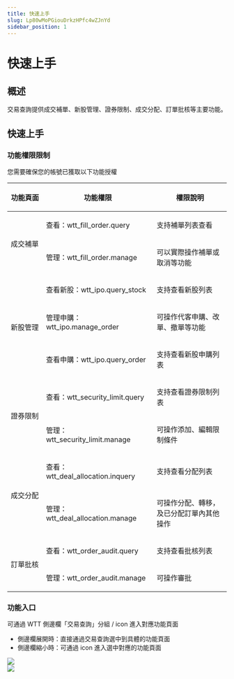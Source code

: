 ```yaml
---
title: 快速上手
slug: Lp80wMoPGiouDrkzHPfc4wZJnYd
sidebar_position: 1
---
```



# 快速上手

## 概述

交易查詢提供成交補單、新股管理、證券限制、成交分配、訂單批核等主要功能。

## 快速上手

### 功能權限限制

您需要確保您的帳號已獲取以下功能授權

<table header_row="1">
<colgroup>
<col width="141"/>
<col width="292"/>
<col width="317"/>
</colgroup>
<thead>
<tr><th><p>功能頁面</p></th><th><p>功能權限</p></th><th><p>權限說明</p></th></tr>
</thead>
<tbody>
<tr><td rowspan="2"><p>成交補單</p></td><td><p>查看：wtt_fill_order.query</p></td><td><p>支持補單列表查看</p></td></tr>
<tr><td><p>管理：wtt_fill_order.manage</p></td><td><p>可以實際操作補單或取消等功能</p></td></tr>
<tr><td rowspan="3"><p>新股管理</p></td><td><p>查看新股：wtt_ipo.query_stock</p></td><td><p>支持查看新股列表</p></td></tr>
<tr><td><p>管理申購：wtt_ipo.manage_order</p></td><td><p>可操作代客申購、改單、撤單等功能</p></td></tr>
<tr><td><p>查看申購：wtt_ipo.query_order</p></td><td><p>支持查看新股申購列表</p></td></tr>
<tr><td rowspan="2"><p>證券限制</p></td><td><p>查看：wtt_security_limit.query</p></td><td><p>支持查看證券限制列表</p></td></tr>
<tr><td><p>管理：wtt_security_limit.manage</p></td><td><p>可操作添加、編輯限制條件</p></td></tr>
<tr><td rowspan="2"><p>成交分配</p></td><td><p>查看：wtt_deal_allocation.inquery</p></td><td><p>支持查看分配列表</p></td></tr>
<tr><td><p>管理：wtt_deal_allocation.manage</p></td><td><p>可操作分配、轉移，及已分配訂單內其他操作</p></td></tr>
<tr><td rowspan="2"><p>訂單批核</p></td><td><p>查看：wtt_order_audit.query</p></td><td><p>支持查看批核列表</p></td></tr>
<tr><td><p>管理：wtt_order_audit.manage</p></td><td><p>可操作審批</p></td></tr>
</tbody>
</table>

### 功能入口

可通過 WTT 側邊欄「交易查詢」分組 / icon 進入對應功能頁面

- 側邊欄展開時：直接通過交易查詢選中到具體的功能頁面
- 側邊欄縮小時：可通過 icon 進入選中對應的功能頁面

<div class="flex gap-3 columns-2" column-size="2">
<div class="w-[49%]" width-ratio="49">
<img src="/assets/N1Q1bacpzoJ5qRxbRTCc6emWnpN.png" src-width="2852" src-height="1742" align="center"/>
</div>
<div class="w-[50%]" width-ratio="50">
<img src="/assets/DOzcbp3EBoYTwRxr2vecS6V7nAc.png" src-width="2862" src-height="1734" align="center"/>
</div>
</div>

